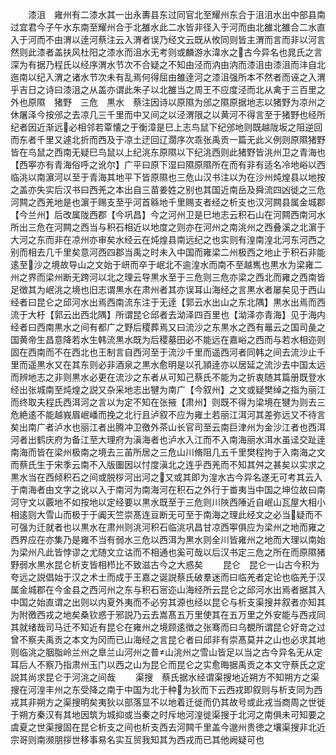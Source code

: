 <!-- { "loadSidebar": true } -->
　　漆沮　雍州有二漆水其一出永夀县东过同官北至耀州东合于沮沮水出中部县南过宜君今子午水东南至耀州合于北雒水此二水皆非径入于河而由北雒北雒合二水直入于河而不由渭以逹河蔡注云入渭者误乃经文云既从攸同则皆主渭而言而非以河言然则此漆者盖扶风杜阳之漆水而沮水无考则或麟游水湋水之古今异名也晁氏之言深为有据乃程氏以经序渭水节次不合疑之不知由泾而汭由汭而漆沮由漆沮而沣自北迤南以纪入渭之诸水节次未有乱焉何得屈由雒逹河之漆沮强所本不然者而诬之入渭乎吉日之诗曰漆沮之从盖亦谓此朱子以北雒当之周王不应度泾而北从禽于三百里之外也原隰　猪野　三危　黒水　蔡注因诗以原隰为邠之隰原据地志以猪野为凉州之休屠泽今按邠之去凉几三千里而中又间之以泾渭限之以黄河不得言至于猪野也经所纪者因近渐远必相邻若覃懐之于衡漳是巳上志鸟鼠下纪邠地则既越陇坂之阻逆回而东者千里又遽北折而西及于凉土迂回辽濶序次乖张禹贡一篇无此义例则原隰猪野皆在鸟鼠之西南无疑巳鸟鼠以上纪洮东原隰以下纪洮西则此猪野皆洮州卫之青海也【西寕亦有青海俗呼之讹尔】广平曰原下湿曰隰原隰所在而有非有适名冷地峪以西临洮以南濵河以至于青海其地平下皆原隰也三危山汉书注以为在沙州炖煌县以地按之盖亦失实后汉书曰西羌之本出自三苗姜姓之别也其国近南岳及舜流四凶徙之三危河闗之西羌地是也濵于赐支至乎河首緜地千里赐支者经之析支也汉河闗县属金城郡【今兰州】后改属陇西郡【今巩昌】今之河州卫是巳地志云积石山在河闗西南河水所出三危在河闗之西当与积石相近以地度之则亦在河州之南洮州之西叠溪之北濵于大河之东而非在凉州亦审矣水经云在炖煌县南远纪之也实则有湟南湟北河东河西之别而相去几千里矣意河西四郡当禹之时未入中国而雍梁二州极西之地止于积石非能逺至沙之境故导山之文始于岍而卒于岷北不逾湟水而南不至越嶲也黒水为梁雍二州之界而梁州断无跨河以北之理云导黒水至于三危则三危亦梁之西北而雍之西南皆足徴其为岷洮之境也旧志谓黒水在肃州者其亦误耳山海经之言黒水者屡矣见于西山经者曰昆仑之邱河水出焉西南流东注于无逹【郭云水出山之东北隅】黒水出焉而西流于大杅【郭云出西北隅】所谓昆仑邱者去泑泽四百里也【泑泽亦青海】见于海内经者曰西南黒水之间有都广之野后稷葬焉又曰流沙之东黒水之西有鼂云之国司彘之国黄帝生昌意降若水生韩流黒水既为后稷墓田必不能远在嘉峪之西而与若水相迩则固在西南而不在西北也王制言自西河至于流沙千里而遥西河者同韩之间去流沙止千里而遥黒水又在其东则必非酒泉之黒水愈明是以孔頴逹亦以居延之流沙去中国太远而辨地志之非则黒水必更在流沙之东者从可知己蔡氏不能为之折衷随其篇册既登水经出张城南至炖煌之説又杂采地志出犍为南广【今叙州】之文或疑樊绰之指为丽江而终取夫程氏西洱河之言以为定不知在张掖【肃州】则既不得为梁境在犍为则去三危絶逺不能越峩眉岷嶓而挽之北行且泸叙不应为雍土若丽江洱河其差弥远又不待言矣出南广者泸水也丽江者出腾冲卫徼外茶山长官司至云南巨津州为金沙江者也西洱河者出鹤庆府为备江至大理府为滇海者也泸水入江而不入南海丽水洱水虽迳交趾逹南海而皆在梁州极南之境去三苖所居之三危山川脩阻几五千里樊程拘于入南海之文而蔡氏生于宋季云南不入版圗因以忖度滇北之连乎西羌而不知其舛之甚矣以实求之黒水当在西倾积石之间或脱桚河出河之又或其即为湟水古今异名遂无可考其云入于南海者由文字之讹以入于南河为南海河在积石之外行于畨夷当中国之坤位故曰南河守文以覈地不如按地以定经要以黒水既至于三危则川陜西陲近自岷山瓦屋大相小相逺则大雪山而极于于阗天竺崇髙连亘断无可至于南海之理此经文之必当疑而不可强为迁就者也以黒水在肃州则洮河积石临洮巩昌甘凉西寕俱应为梁州之地而雍之西界应在亦集乃是雍不当有弱水三危以西洱为黒水则全川皆雍州之地而大理以南始为梁州凡此皆悖谬之尤随文立诂而不相通也奚可哉以后汉书定三危之所在而原隰猪野弱水黒水昆仑析支皆相栉比不致滋古今之大惑矣
　　昆仑　昆仑一山古今积为夸远之説倡始于汉之术士而成于王嘉之诞説蔡氏破羣迷而曰临羌者定论也临羌于汉属金城郡在今金县之西河州之东与积石宻迩山海经所云昆仑之邱河水出焉者据其入中国之始直谓之出则以内夏外夷而不必穷其源也经以昆仑与析支渠搜并叙者亦知其为附徼西戎之地矣桑钦惑于邪説乃云去嵩髙五万里使其在五万里之外安能与西戎同其就绪哉司马迁不知近有昆仑在雍州之境顾逺徴之张骞而曰乌覩所谓昆仑好竒之过曾不察夫禹贡之本文为冈而已山海经之言昆仑者曰邱非有崇髙莫并之山也必求其地则临洮之胭脂岭兰州之臯兰山河州之普山洮州之雪山皆足以当之古今异名无从定耳后人不察乃指肃州玉门以西之山为昆仑而昆仑之实愈晦据禹贡之本文守蔡氏之定説其尚求昆仑于河洮之间哉
　　渠搜　蔡氏据水经谓渠搜地近朔方不知朔方之渠搜在河湟丰州之东受降之南于中国为北于种为狄而下云西戎即叙则与析支同为西戎其非朔方之渠搜明矣夷狄以部落显不以地着迁徙而仍其故号或此戎当商周之世徙于朔方秦汉有其地因筑为城抑或当秦之时斥地河湟徙渠搜于北河之南俱未可知要之虞夏之世渠搜固在昆仑析支之间也析支西去河闗千里盖今邈州贵徳之壤渠搜非北近宗哥则南濒朋拶世移事易名实互贸我知其为西戎而已其他阙疑可也
